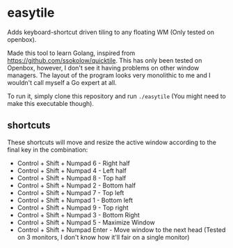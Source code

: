 # easytile
Adds keyboard-shortcut driven tiling to any floating WM (Only tested on openbox).

Made this tool to learn Golang, inspired from https://github.com/ssokolow/quicktile. This has only been tested on Openbox, however, I don't see it having problems on other window managers. The layout of the program looks very monolithic to me and I wouldn't call myself a Go expert at all.

To run it, simply clone this repository and run `./easytile` (You might need to make this executable though).

## shortcuts
These shortcuts will move and resize the active window according to the final key in the combination:

 - Control + Shift + Numpad 6 - Right half
 - Control + Shift + Numpad 4 - Left half
 - Control + Shift + Numpad 8 - Top half
 - Control + Shift + Numpad 2 - Bottom half
 - Control + Shift + Numpad 7 - Top left
 - Control + Shift + Numpad 1 - Bottom left
 - Control + Shift + Numpad 9 - Top right
 - Control + Shift + Numpad 3 - Bottom Right
 - Control + Shift + Numpad 5 - Maximize Window
 - Control + Shift + Numpad Enter - Move window to the next head (Tested on 3 monitors, I don't know how it'll fair on a single monitor)
